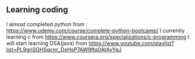 ﻿## Learning coding 
 I almost completed python from : 
    https://www.udemy.com/course/complete-python-bootcamp/
 I currently learning c from
    https://www.coursera.org/specializations/c-programming
 I will start learning DSA(java) from
    https://www.youtube.com/playlist?list=PL9gnSGHSqcnr_DxHsP7AW9ftq0AtAyYqJ
